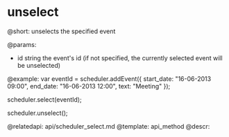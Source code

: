 unselect
=============
@short: 
	unselects the specified event

@params: 
* id	string	the event's id (if not specified, the currently selected event will be unselected)

@example: 
var eventId = scheduler.addEvent({
    start_date: "16-06-2013 09:00",
    end_date:   "16-06-2013 12:00",
    text:   "Meeting"
});

scheduler.select(eventId);

scheduler.unselect();

@relatedapi:
	api/scheduler_select.md
@template:	api_method
@descr: 
